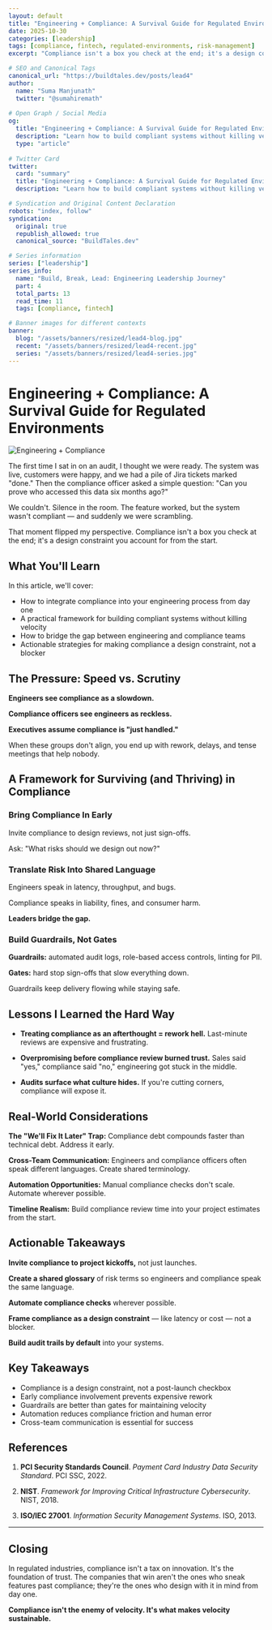 ```yaml
---
layout: default
title: "Engineering + Compliance: A Survival Guide for Regulated Environments"
date: 2025-10-30
categories: [leadership]
tags: [compliance, fintech, regulated-environments, risk-management]
excerpt: "Compliance isn't a box you check at the end; it's a design constraint you account for from the start. Learn how to build compliant systems without killing velocity."

# SEO and Canonical Tags
canonical_url: "https://buildtales.dev/posts/lead4"
author:
  name: "Suma Manjunath"
  twitter: "@sumahiremath"
  
# Open Graph / Social Media
og:
  title: "Engineering + Compliance: A Survival Guide for Regulated Environments"
  description: "Learn how to build compliant systems without killing velocity. A practical guide for engineering leaders in regulated industries."
  type: "article"
  
# Twitter Card
twitter:
  card: "summary"
  title: "Engineering + Compliance: A Survival Guide for Regulated Environments"
  description: "Learn how to build compliant systems without killing velocity. A practical guide for engineering leaders in regulated industries."

# Syndication and Original Content Declaration
robots: "index, follow"
syndication:
  original: true
  republish_allowed: true
  canonical_source: "BuildTales.dev"

# Series information
series: ["leadership"]
series_info:
  name: "Build, Break, Lead: Engineering Leadership Journey"
  part: 4
  total_parts: 13
  read_time: 11
  tags: [compliance, fintech]

# Banner images for different contexts
banner:
  blog: "/assets/banners/resized/lead4-blog.jpg"
  recent: "/assets/banners/resized/lead4-recent.jpg"
  series: "/assets/banners/resized/lead4-series.jpg"
---
```




# Engineering + Compliance: A Survival Guide for Regulated Environments

![Engineering + Compliance](/assets/banners/resized/lead4-blog.jpg)

The first time I sat in on an audit, I thought we were ready. The system was live, customers were happy, and we had a pile of Jira tickets marked "done." Then the compliance officer asked a simple question: "Can you prove who accessed this data six months ago?"

We couldn't. Silence in the room. The feature worked, but the system wasn't compliant — and suddenly we were scrambling.

That moment flipped my perspective. Compliance isn't a box you check at the end; it's a design constraint you account for from the start.

## What You'll Learn

In this article, we'll cover:
- How to integrate compliance into your engineering process from day one
- A practical framework for building compliant systems without killing velocity
- How to bridge the gap between engineering and compliance teams
- Actionable strategies for making compliance a design constraint, not a blocker

## The Pressure: Speed vs. Scrutiny

**Engineers see compliance as a slowdown.**

**Compliance officers see engineers as reckless.**

**Executives assume compliance is "just handled."**

When these groups don't align, you end up with rework, delays, and tense meetings that help nobody.

## A Framework for Surviving (and Thriving) in Compliance

### Bring Compliance In Early

Invite compliance to design reviews, not just sign-offs.

Ask: "What risks should we design out now?"

### Translate Risk Into Shared Language

Engineers speak in latency, throughput, and bugs.

Compliance speaks in liability, fines, and consumer harm.

**Leaders bridge the gap.**

### Build Guardrails, Not Gates

**Guardrails:** automated audit logs, role-based access controls, linting for PII.

**Gates:** hard stop sign-offs that slow everything down.

Guardrails keep delivery flowing while staying safe.

## Lessons I Learned the Hard Way

- **Treating compliance as an afterthought = rework hell.** Last-minute reviews are expensive and frustrating.

- **Overpromising before compliance review burned trust.** Sales said "yes," compliance said "no," engineering got stuck in the middle.

- **Audits surface what culture hides.** If you're cutting corners, compliance will expose it.

## Real-World Considerations

**The "We'll Fix It Later" Trap:** Compliance debt compounds faster than technical debt. Address it early.

**Cross-Team Communication:** Engineers and compliance officers often speak different languages. Create shared terminology.

**Automation Opportunities:** Manual compliance checks don't scale. Automate wherever possible.

**Timeline Realism:** Build compliance review time into your project estimates from the start.

## Actionable Takeaways

**Invite compliance to project kickoffs,** not just launches.

**Create a shared glossary** of risk terms so engineers and compliance speak the same language.

**Automate compliance checks** wherever possible.

**Frame compliance as a design constraint** — like latency or cost — not a blocker.

**Build audit trails by default** into your systems.

## Key Takeaways

- Compliance is a design constraint, not a post-launch checkbox
- Early compliance involvement prevents expensive rework
- Guardrails are better than gates for maintaining velocity
- Automation reduces compliance friction and human error
- Cross-team communication is essential for success

## References

1. **PCI Security Standards Council**. *Payment Card Industry Data Security Standard*. PCI SSC, 2022.

2. **NIST**. *Framework for Improving Critical Infrastructure Cybersecurity*. NIST, 2018.

3. **ISO/IEC 27001**. *Information Security Management Systems*. ISO, 2013.

---

## Closing

In regulated industries, compliance isn't a tax on innovation. It's the foundation of trust. The companies that win aren't the ones who sneak features past compliance; they're the ones who design with it in mind from day one.

**Compliance isn't the enemy of velocity. It's what makes velocity sustainable.**
